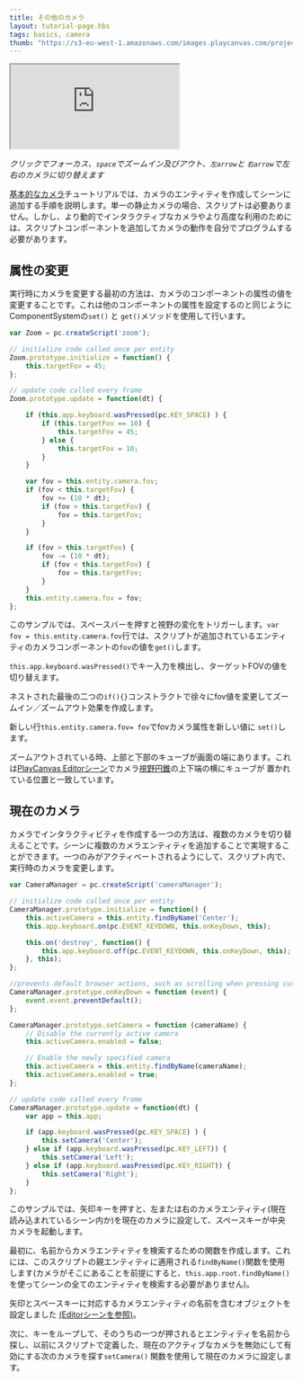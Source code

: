 ```yaml
---
title: その他のカメラ
layout: tutorial-page.hbs
tags: basics, camera
thumb: "https://s3-eu-west-1.amazonaws.com/images.playcanvas.com/projects/12/405835/E7331A-image-75.jpg"
---
```


<iframe loading="lazy" src="https://playcanv.as/p/5yUf1fvg/" title="More Cameras"></iframe>

*クリックでフォーカス、`space`でズームイン及びアウト、`左arrow`と `右arrow`で左右のカメラに切り替えます*

[基本的なカメラ][1]チュートリアルでは、カメラのエンティティを作成してシーンに追加する手順を説明します。単一の静止カメラの場合、スクリプトは必要ありません。しかし、より動的でインタラクティブなカメラやより高度な利用のためには、スクリプトコンポーネントを追加してカメラの動作を自分でプログラムする必要があります。

## 属性の変更

実行時にカメラを変更する最初の方法は、カメラのコンポーネントの属性の値を変更することです。これは他のコンポーネントの属性を設定するのと同じように
ComponentSystemの`set()` と `get()`メソッドを使用して行います。

```javascript
var Zoom = pc.createScript('zoom');

// initialize code called once per entity
Zoom.prototype.initialize = function() {
    this.targetFov = 45;
};

// update code called every frame
Zoom.prototype.update = function(dt) {

    if (this.app.keyboard.wasPressed(pc.KEY_SPACE) ) {
        if (this.targetFov == 10) {
            this.targetFov = 45;
        } else {
            this.targetFov = 10;
        }
    }

    var fov = this.entity.camera.fov;
    if (fov < this.targetFov) {
        fov += (10 * dt);
        if (fov > this.targetFov) {
            fov = this.targetFov;
        }
    }

    if (fov > this.targetFov) {
        fov -= (10 * dt);
        if (fov < this.targetFov) {
            fov = this.targetFov;
        }
    }
    this.entity.camera.fov = fov;
};

```

このサンプルでは、スペースバーを押すと視野の変化をトリガーします。`var fov = this.entity.camera.fov`行では、スクリプトが追加されているエンティティのカメラコンポーネントの`fov`の値を`get()`します。

`this.app.keyboard.wasPressed()`でキー入力を検出し、ターゲットFOVの値を切り替えます。

ネストされた最後の二つの`if(){}`コンストラクトで徐々にfov値を変更してズームイン／ズームアウト効果を作成します。

新しい行`this.entity.camera.fov= fov`でfovカメラ属性を新しい値に `set()`します。

ズームアウトされている時、上部と下部のキューブが画面の端にあります。これは[PlayCanvas Editorシーン][3]でカメラ[視野円錐][2]の上下端の横にキューブが
置かれている位置と一致しています。

## 現在のカメラ

カメラでインタラクティビティを作成する一つの方法は、複数のカメラを切り替えることです。シーンに複数のカメラエンティティを追加することで実現することができます。一つのみがアクティベートされるようにして、スクリプト内で、実行時のカメラを変更します。

```javascript
var CameraManager = pc.createScript('cameraManager');

// initialize code called once per entity
CameraManager.prototype.initialize = function() {
    this.activeCamera = this.entity.findByName('Center');
    this.app.keyboard.on(pc.EVENT_KEYDOWN, this.onKeyDown, this);

    this.on('destroy', function() {
        this.app.keyboard.off(pc.EVENT_KEYDOWN, this.onKeyDown, this);
    }, this);
};

//prevents default browser actions, such as scrolling when pressing cursor keys
CameraManager.prototype.onKeyDown = function (event) {
    event.event.preventDefault();
};

CameraManager.prototype.setCamera = function (cameraName) {
    // Disable the currently active camera
    this.activeCamera.enabled = false;

    // Enable the newly specified camera
    this.activeCamera = this.entity.findByName(cameraName);
    this.activeCamera.enabled = true;
};

// update code called every frame
CameraManager.prototype.update = function(dt) {
    var app = this.app;

    if (app.keyboard.wasPressed(pc.KEY_SPACE) ) {
        this.setCamera('Center');
    } else if (app.keyboard.wasPressed(pc.KEY_LEFT)) {
        this.setCamera('Left');
    } else if (app.keyboard.wasPressed(pc.KEY_RIGHT)) {
        this.setCamera('Right');
    }
};
```

このサンプルでは、矢印キーを押すと、左または右のカメラエンティティ(現在読み込まれているシーン内か)を現在のカメラに設定して、スペースキーが中央カメラを起動します。

最初に、名前からカメラエンティティを検索するための関数を作成します。これには、このスクリプトの親エンティティに適用される`findByName()`関数を使用します(カメラがそこにあることを前提にすると、`this.app.root.findByName()` を使ってシーンの全てのエンティティを検索する必要がありません)。

矢印とスペースキーに対応するカメラエンティティの名前を含むオブジェクトを設定しました [(Editorシーンを参照)][3]。

次に、キーをループして、そのうちの一つが押されるとエンティティを名前から探し、以前にスクリプトで定義した、現在のアクティブなカメラを無効にして有効にする次のカメラを探す`setCamera()` 関数を使用して現在のカメラに設定します。

[1]: /tutorials/basic-cameras/
[2]: https://en.wikipedia.org/wiki/Frustum
[3]: https://playcanvas.com/editor/scene/440116
